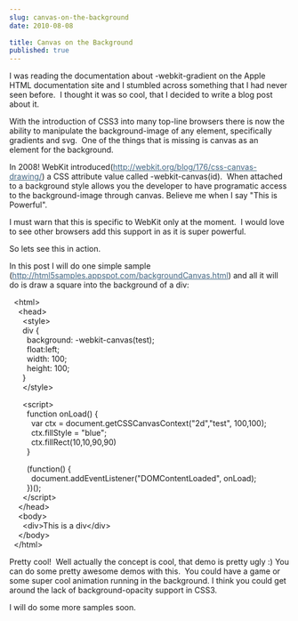 ```yaml
---
slug: canvas-on-the-background
date: 2010-08-08
 
title: Canvas on the Background
published: true
---
```



<div>
<div>I was reading the documentation about -webkit-gradient on the Apple HTML documentation site and I stumbled across something that I had never seen before. &nbsp;I thought it was so cool, that I decided to write a blog post about it.</div>
<p />
<div>With the introduction of CSS3 into many top-line browsers there is now the ability to manipulate the background-image of any element, specifically gradients and svg. &nbsp;One of the things that is missing is canvas as an element for the background.</div>
<p />
<div>In 2008! WebKit introduced(<a href="http://webkit.org/blog/176/css-canvas-drawing/" target="_blank" style="color: #406480;">http://webkit.org/blog/176/css-canvas-drawing/</a>) a CSS attribute value called -webkit-canvas(id). &nbsp;When attached to a background style allows you the developer to have programatic access to the background-image through canvas. Believe me when I say "This is Powerful".</div>
<p />
<div>I must warn that this is specific to WebKit only at the moment. &nbsp;I would love to see other browsers add this support in as it is super powerful.</div>
<p />
<div>So lets see this in action.</div>
<p />
<div>In this post I will do one simple sample (<a href="http://html5samples.appspot.com/backgroundCanvas.html" target="_blank" style="color: #406480;">http://html5samples.appspot.com/backgroundCanvas.html</a>)&nbsp;and all it will do is draw a square into the background of a div:</div>
</div>
<p />
<div>&nbsp;&nbsp;&lt;html&gt;</div>
<div>&nbsp;&nbsp; &nbsp;&lt;head&gt;</div>
<div>&nbsp;&nbsp; &nbsp; &nbsp;&lt;style&gt;</div>
<div>&nbsp;&nbsp; &nbsp; &nbsp;div {</div>
<div>&nbsp;&nbsp; &nbsp; &nbsp; &nbsp;background: -webkit-canvas(test);</div>
<div>&nbsp;&nbsp; &nbsp; &nbsp; &nbsp;float:left;</div>
<div>&nbsp;&nbsp; &nbsp; &nbsp; &nbsp;width: 100;</div>
<div>&nbsp;&nbsp; &nbsp; &nbsp; &nbsp;height: 100;</div>
<div>&nbsp;&nbsp; &nbsp; &nbsp;}</div>
<div>&nbsp;&nbsp; &nbsp; &nbsp;&lt;/style&gt;</div>
<p />
<div>&nbsp;&nbsp; &nbsp; &nbsp;&lt;script&gt;</div>
<div>&nbsp;&nbsp; &nbsp; &nbsp; &nbsp;function onLoad() {</div>
<div>&nbsp;&nbsp; &nbsp; &nbsp; &nbsp; &nbsp;var ctx = document.getCSSCanvasContext("2d","test", 100,100);</div>
<div>&nbsp;&nbsp; &nbsp; &nbsp; &nbsp; &nbsp;ctx.fillStyle = "blue";</div>
<div>&nbsp;&nbsp; &nbsp; &nbsp; &nbsp; &nbsp;ctx.fillRect(10,10,90,90)</div>
<div>&nbsp;&nbsp; &nbsp; &nbsp; &nbsp;}</div>
<p />
<div>&nbsp;&nbsp; &nbsp; &nbsp; &nbsp;(function() {</div>
<div>&nbsp;&nbsp; &nbsp; &nbsp; &nbsp; &nbsp;document.addEventListener("DOMContentLoaded", onLoad);</div>
<div>&nbsp;&nbsp; &nbsp; &nbsp; &nbsp;})();</div>
<div>&nbsp;&nbsp; &nbsp; &nbsp;&lt;/script&gt;</div>
<div>&nbsp;&nbsp; &nbsp;&lt;/head&gt;</div>
<div>&nbsp;&nbsp; &nbsp;&lt;body&gt;</div>
<div>&nbsp;&nbsp; &nbsp; &nbsp;&lt;div&gt;This is a div&lt;/div&gt;</div>
<div>&nbsp;&nbsp; &nbsp;&lt;/body&gt;</div>
<div>&nbsp;&nbsp;&lt;/html&gt;</div>
<p />
<div>
<div>Pretty cool! &nbsp;Well actually the concept is cool, that demo is pretty ugly :)&nbsp;You can do some pretty awesome demos with this. &nbsp;You could have a game or some super cool animation running in the background. I think you could get around the lack of background-opacity support in CSS3.</div>
<p />
</div>
<div>I will do some more samples soon.</div>
<p>&nbsp;</p>

